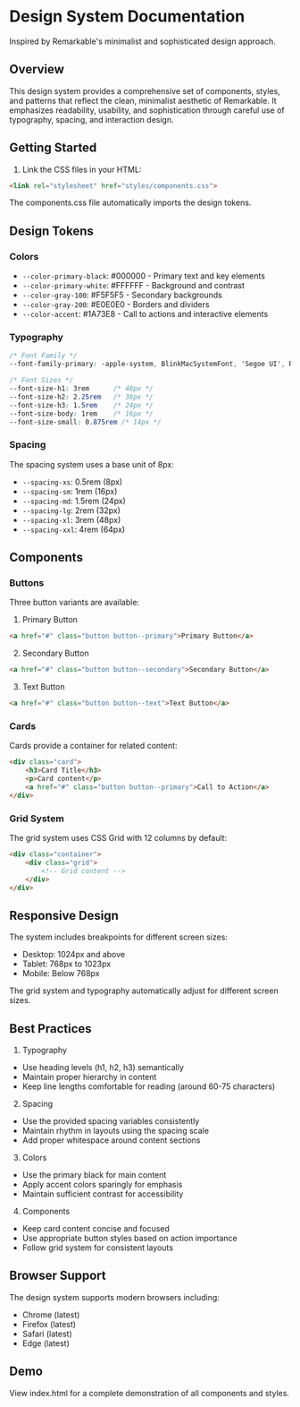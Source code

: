 # Design System Documentation
Inspired by Remarkable's minimalist and sophisticated design approach.

## Overview
This design system provides a comprehensive set of components, styles, and patterns that reflect the clean, minimalist aesthetic of Remarkable. It emphasizes readability, usability, and sophistication through careful use of typography, spacing, and interaction design.

## Getting Started

1. Link the CSS files in your HTML:
```html
<link rel="stylesheet" href="styles/components.css">
```

The components.css file automatically imports the design tokens.

## Design Tokens

### Colors
- `--color-primary-black`: #000000 - Primary text and key elements
- `--color-primary-white`: #FFFFFF - Background and contrast
- `--color-gray-100`: #F5F5F5 - Secondary backgrounds
- `--color-gray-200`: #E0E0E0 - Borders and dividers
- `--color-accent`: #1A73E8 - Call to actions and interactive elements

### Typography
```css
/* Font Family */
--font-family-primary: -apple-system, BlinkMacSystemFont, 'Segoe UI', Roboto, Helvetica, Arial, sans-serif;

/* Font Sizes */
--font-size-h1: 3rem      /* 48px */
--font-size-h2: 2.25rem   /* 36px */
--font-size-h3: 1.5rem    /* 24px */
--font-size-body: 1rem    /* 16px */
--font-size-small: 0.875rem /* 14px */
```

### Spacing
The spacing system uses a base unit of 8px:
- `--spacing-xs`: 0.5rem (8px)
- `--spacing-sm`: 1rem (16px)
- `--spacing-md`: 1.5rem (24px)
- `--spacing-lg`: 2rem (32px)
- `--spacing-xl`: 3rem (48px)
- `--spacing-xxl`: 4rem (64px)

## Components

### Buttons
Three button variants are available:

1. Primary Button
```html
<a href="#" class="button button--primary">Primary Button</a>
```

2. Secondary Button
```html
<a href="#" class="button button--secondary">Secondary Button</a>
```

3. Text Button
```html
<a href="#" class="button button--text">Text Button</a>
```

### Cards
Cards provide a container for related content:
```html
<div class="card">
    <h3>Card Title</h3>
    <p>Card content</p>
    <a href="#" class="button button--primary">Call to Action</a>
</div>
```

### Grid System
The grid system uses CSS Grid with 12 columns by default:
```html
<div class="container">
    <div class="grid">
        <!-- Grid content -->
    </div>
</div>
```

## Responsive Design

The system includes breakpoints for different screen sizes:
- Desktop: 1024px and above
- Tablet: 768px to 1023px
- Mobile: Below 768px

The grid system and typography automatically adjust for different screen sizes.

## Best Practices

1. Typography
- Use heading levels (h1, h2, h3) semantically
- Maintain proper hierarchy in content
- Keep line lengths comfortable for reading (around 60-75 characters)

2. Spacing
- Use the provided spacing variables consistently
- Maintain rhythm in layouts using the spacing scale
- Add proper whitespace around content sections

3. Colors
- Use the primary black for main content
- Apply accent colors sparingly for emphasis
- Maintain sufficient contrast for accessibility

4. Components
- Keep card content concise and focused
- Use appropriate button styles based on action importance
- Follow grid system for consistent layouts

## Browser Support
The design system supports modern browsers including:
- Chrome (latest)
- Firefox (latest)
- Safari (latest)
- Edge (latest)

## Demo
View index.html for a complete demonstration of all components and styles.
